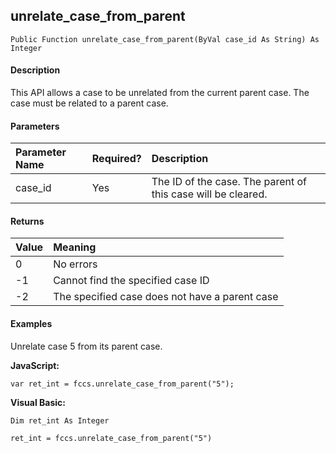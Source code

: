 unrelate_case_from_parent
---------------------------

```
Public Function unrelate_case_from_parent(ByVal case_id As String) As Integer
```

#### Description

This API allows a case to be unrelated from the current parent case. The case must be related to a parent case.

#### Parameters

| Parameter Name | Required? | Description |
|:--- |:--- |:--- |
| case_id | Yes | The ID of the case. The parent of this case will be cleared. |

#### Returns

| Value | Meaning |
|:--- |:--- |
| 0 | No errors |
| -1 | Cannot find the specified case ID |
| -2 | The specified case does not have a parent case |

#### Examples

Unrelate case 5 from its parent case.

**JavaScript:**
```
var ret_int = fccs.unrelate_case_from_parent("5");
```

**Visual Basic:**
```
Dim ret_int As Integer

ret_int = fccs.unrelate_case_from_parent("5")
```